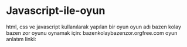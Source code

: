 # Javascript-ile-oyun
html, css ve javascript kullanılarak yapılan bir oyun
oyun adı bazen kolay bazen zor
oyunu oynamak için: bazenkolaybazenzor.orgfree.com
oyun anlatım linki: 
